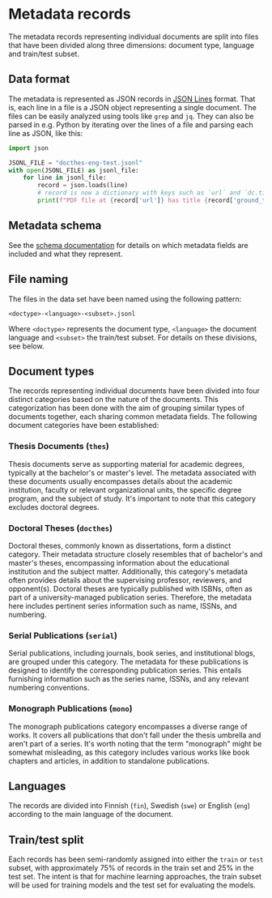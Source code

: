 # Metadata records

The metadata records representing individual documents are split into files that have been divided along three dimensions: document type, language and train/test subset.

## Data format

The metadata is represented as JSON records in [JSON Lines](https://jsonlines.org/) format. That is, each line in a file is a JSON object representing a single document. The files can be easily analyzed using tools like `grep` and `jq`. They can also be parsed in e.g. Python by iterating over the lines of a file and parsing each line as JSON, like this:

```python
import json

JSONL_FILE = "docthes-eng-test.jsonl"
with open(JSONL_FILE) as jsonl_file:
    for line in jsonl_file:
        record = json.loads(line)
        # record is now a dictionary with keys such as `url` and `dc.title`:
        print(f"PDF file at {record['url']} has title {record['ground_truth']['title']}")
```

## Metadata schema

See the [schema documentation](../schema.md) for details on which metadata fields are included and what they represent.

## File naming

The files in the data set have been named using the following pattern:

    <doctype>-<language>-<subset>.jsonl

Where `<doctype>` represents the document type, `<language>` the document language and `<subset>` the train/test subset. For details on these divisions, see below.

## Document types

The records representing individual documents have been divided into four distinct categories based on the nature of the documents. This categorization has been done with the aim of grouping similar types of documents together, each sharing common metadata fields. The following document categories have been established:

### Thesis Documents (`thes`)
Thesis documents serve as supporting material for academic degrees, typically at the bachelor's or master's level. The metadata associated with these documents usually encompasses details about the academic institution, faculty or relevant organizational units, the specific degree program, and the subject of study. It's important to note that this category excludes doctoral degrees.

### Doctoral Theses (`docthes`)

Doctoral theses, commonly known as dissertations, form a distinct category. Their metadata structure closely resembles that of bachelor's and master's theses, encompassing information about the educational institution and the subject matter. Additionally, this category's metadata often provides details about the supervising professor, reviewers, and opponent(s). Doctoral theses are typically published with ISBNs, often as part of a university-managed publication series. Therefore, the metadata here includes pertinent series information such as name, ISSNs, and numbering.

### Serial Publications (`serial`)

Serial publications, including journals, book series, and institutional blogs, are grouped under this category. The metadata for these publications is designed to identify the corresponding publication series. This entails furnishing information such as the series name, ISSNs, and any relevant numbering conventions.

### Monograph Publications (`mono`)

The monograph publications category encompasses a diverse range of works. It covers all publications that don't fall under the thesis umbrella and aren't part of a series. It's worth noting that the term "monograph" might be somewhat misleading, as this category includes various works like book chapters and articles, in addition to standalone publications.

## Languages

The records are divided into Finnish (`fin`), Swedish (`swe`) or English (`eng`) according to the main language of the document.

## Train/test split

Each records has been semi-randomly assigned into either the `train` or `test` subset, with approximately 75% of records in the train set and 25% in the test set. The intent is that for machine learning approaches, the train subset will be used for training models and the test set for evaluating the models.
